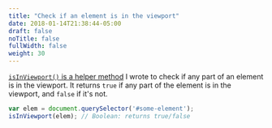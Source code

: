 ```yaml
---
title: "Check if an element is in the viewport"
date: 2018-01-14T21:38:44-05:00
draft: false
noTitle: false
fullWidth: false
weight: 30
---
```


[`isInViewport()` is a helper method](/helpers/isinviewport/) I wrote to check if any part of an element is in the viewport. It returns `true` if any part of the element is in the viewport, and `false` if it's not.

```javascript
var elem = document.querySelector('#some-element');
isInViewport(elem); // Boolean: returns true/false
```